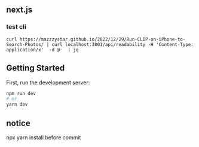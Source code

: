 
## next.js

### test cli
`
curl https://mazzzystar.github.io/2022/12/29/Run-CLIP-on-iPhone-to-Search-Photos/ | curl localhost:3001/api/readability -H 'Content-Type: application/x'  -d @-  | jq
`

## Getting Started

First, run the development server:

```bash
npm run dev
# or
yarn dev
```

## notice

npx yarn install before commit